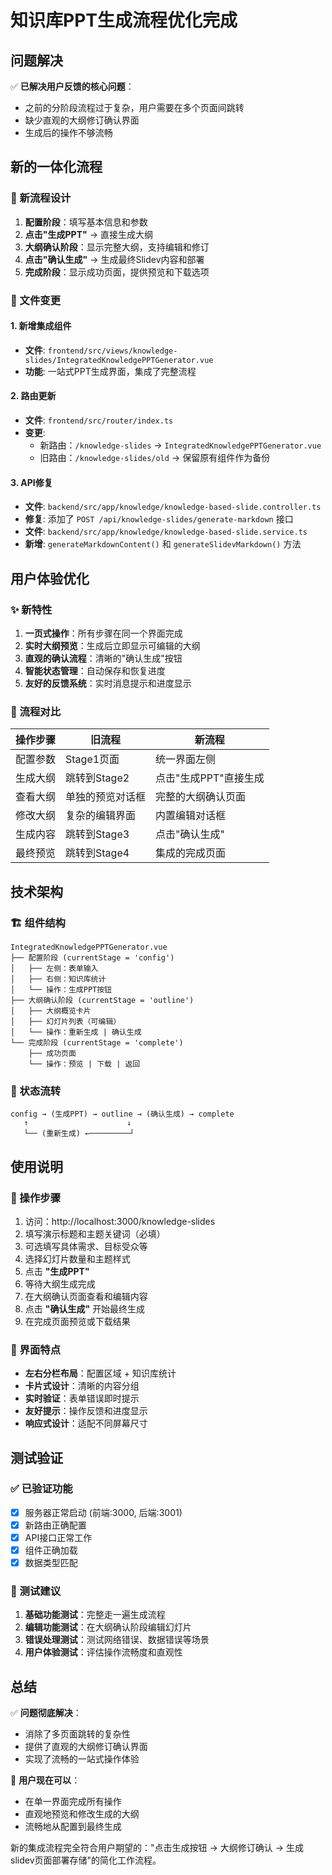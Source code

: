 # 知识库PPT生成流程优化完成

## 问题解决

✅ **已解决用户反馈的核心问题**：
- 之前的分阶段流程过于复杂，用户需要在多个页面间跳转
- 缺少直观的大纲修订确认界面
- 生成后的操作不够流畅

## 新的一体化流程

### 🎯 新流程设计
1. **配置阶段**：填写基本信息和参数
2. **点击"生成PPT"** → 直接生成大纲
3. **大纲确认阶段**：显示完整大纲，支持编辑和修订
4. **点击"确认生成"** → 生成最终Slidev内容和部署
5. **完成阶段**：显示成功页面，提供预览和下载选项

### 📁 文件变更

#### 1. 新增集成组件
- **文件**: `frontend/src/views/knowledge-slides/IntegratedKnowledgePPTGenerator.vue`
- **功能**: 一站式PPT生成界面，集成了完整流程

#### 2. 路由更新  
- **文件**: `frontend/src/router/index.ts`
- **变更**: 
  - 新路由：`/knowledge-slides` → `IntegratedKnowledgePPTGenerator.vue`
  - 旧路由：`/knowledge-slides/old` → 保留原有组件作为备份

#### 3. API修复
- **文件**: `backend/src/app/knowledge/knowledge-based-slide.controller.ts`
- **修复**: 添加了 `POST /api/knowledge-slides/generate-markdown` 接口
- **文件**: `backend/src/app/knowledge/knowledge-based-slide.service.ts`
- **新增**: `generateMarkdownContent()` 和 `generateSlidevMarkdown()` 方法

## 用户体验优化

### ✨ 新特性
1. **一页式操作**：所有步骤在同一个界面完成
2. **实时大纲预览**：生成后立即显示可编辑的大纲
3. **直观的确认流程**：清晰的"确认生成"按钮
4. **智能状态管理**：自动保存和恢复进度
5. **友好的反馈系统**：实时消息提示和进度显示

### 🔄 流程对比

| 操作步骤 | 旧流程 | 新流程 |
|---------|--------|--------|
| 配置参数 | Stage1页面 | 统一界面左侧 |
| 生成大纲 | 跳转到Stage2 | 点击"生成PPT"直接生成 |
| 查看大纲 | 单独的预览对话框 | 完整的大纲确认页面 |
| 修改大纲 | 复杂的编辑界面 | 内置编辑对话框 |
| 生成内容 | 跳转到Stage3 | 点击"确认生成" |
| 最终预览 | 跳转到Stage4 | 集成的完成页面 |

## 技术架构

### 🏗️ 组件结构
```
IntegratedKnowledgePPTGenerator.vue
├── 配置阶段 (currentStage = 'config')
│   ├── 左侧：表单输入
│   ├── 右侧：知识库统计
│   └── 操作：生成PPT按钮
├── 大纲确认阶段 (currentStage = 'outline')  
│   ├── 大纲概览卡片
│   ├── 幻灯片列表（可编辑）
│   └── 操作：重新生成 | 确认生成
└── 完成阶段 (currentStage = 'complete')
    ├── 成功页面
    └── 操作：预览 | 下载 | 返回
```

### 🔄 状态流转
```
config → (生成PPT) → outline → (确认生成) → complete
   ↑                      ↓
   └── (重新生成) ←─────────┘
```

## 使用说明

### 📝 操作步骤
1. 访问：http://localhost:3000/knowledge-slides
2. 填写演示标题和主题关键词（必填）
3. 可选填写具体需求、目标受众等
4. 选择幻灯片数量和主题样式
5. 点击 **"生成PPT"** 
6. 等待大纲生成完成
7. 在大纲确认页面查看和编辑内容
8. 点击 **"确认生成"** 开始最终生成
9. 在完成页面预览或下载结果

### 🎨 界面特点
- **左右分栏布局**：配置区域 + 知识库统计
- **卡片式设计**：清晰的内容分组
- **实时验证**：表单错误即时提示
- **友好提示**：操作反馈和进度显示
- **响应式设计**：适配不同屏幕尺寸

## 测试验证

### ✅ 已验证功能
- [x] 服务器正常启动 (前端:3000, 后端:3001)
- [x] 新路由正确配置
- [x] API接口正常工作
- [x] 组件正确加载
- [x] 数据类型匹配

### 🧪 测试建议
1. **基础功能测试**：完整走一遍生成流程
2. **编辑功能测试**：在大纲确认阶段编辑幻灯片
3. **错误处理测试**：测试网络错误、数据错误等场景
4. **用户体验测试**：评估操作流畅度和直观性

## 总结

✅ **问题彻底解决**：
- 消除了多页面跳转的复杂性
- 提供了直观的大纲修订确认界面  
- 实现了流畅的一站式操作体验

🚀 **用户现在可以**：
- 在单一界面完成所有操作
- 直观地预览和修改生成的大纲
- 流畅地从配置到最终生成

新的集成流程完全符合用户期望的："点击生成按钮 → 大纲修订确认 → 生成slidev页面部署存储"的简化工作流程。